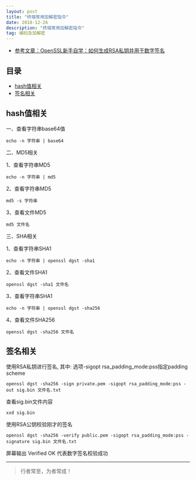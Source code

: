 ```yaml
---
layout: post
title: "终端常用加解密指令"
date: 2018-12-26 
description: "终端常用加解密指令"
tag: 编码及加解密
--- 
```



- [参考文章：OpenSSL新手自学：如何生成RSA私钥并用于数字签名](https://www.jianshu.com/p/64cc65f2d04f)


## 目录
- [hash值相关](#content1)
- [签名相关](#content2)


<!-- ************************************************ -->
## <a id="content1"></a>hash值相关

一、查看字符串base64值
```
echo -n 字符串 | base64
```

二、MD5相关

1、查看字符串MD5
```
echo -n 字符串 | md5
```

2、查看字符串MD5
```
md5 -s 字符串
```

3、查看文件MD5
```
md5 文件名
```

三、SHA相关

1、查看字符串SHA1
```
echo -n 字符串 | openssl dgst -sha1
```

2、查看文件SHA1
```
openssl dgst -sha1 文件名
```

3、查看字符串SHA1
```
echo -n 字符串 | openssl dgst -sha256
```

4、查看文件SHA256
```
openssl dgst -sha256 文件名
```

<!-- ************************************************ -->
## <a id="content2"></a>签名相关


使用RSA私钥进行签名, 其中: 选项-sigopt rsa_padding_mode:pss指定padding scheme
```
openssl dgst -sha256 -sign private.pem -sigopt rsa_padding_mode:pss -out sig.bin 文件名.txt
```
查看sig.bin文件内容
```
xxd sig.bin
```

使用RSA公钥校验刚才的签名
```
openssl dgst -sha256 -verify public.pem -sigopt rsa_padding_mode:pss -signature sig.bin 文件名.txt
```
屏幕输出 Verified OK 代表数字签名校验成功


----------
>  行者常至，为者常成！



